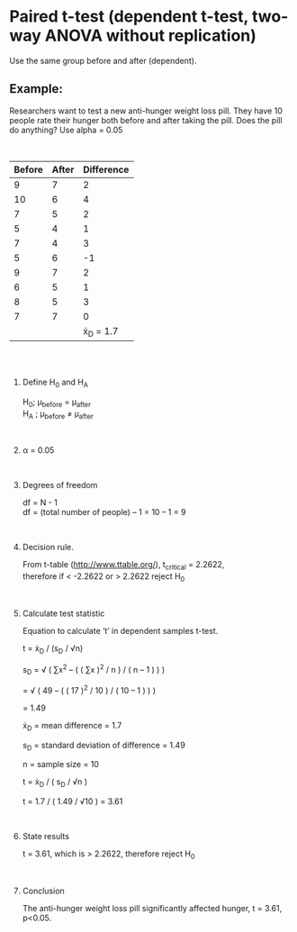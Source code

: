 # Paired t-test (dependent t-test, two-way ANOVA without replication)

Use the same group before and after (dependent).

## Example:
Researchers want to test a new anti-hunger weight loss pill. They have 10 people rate their hunger both before and after taking the pill. Does the pill do anything? Use alpha = 0.05

</br>

<table>
<thead>
    <tr>
        <th>Before</th>
        <th>After</th>
        <th>Difference</th>
    </tr>
</thead>
<tbody>
    <tr>
        <td>9</td>
        <td>7</td>
        <td>2</td>
    </tr>
    <tr>
        <td>10</td>
        <td>6</td>
        <td>4</td>
    </tr>
    <tr>
        <td>7</td>
        <td>5</td>
        <td>2</td>
    </tr>
    <tr>
        <td>5</td>
        <td>4</td>
        <td>1</td>
    </tr>
    <tr>
        <td>7</td>
        <td>4</td>
        <td>3</td>
    </tr>
    <tr>
        <td>5</td>
        <td>6</td>
        <td>-1</td>
    </tr>
    <tr>
        <td>9</td>
        <td>7</td>
        <td>2</td>
    </tr>
    <tr>
        <td>6</td>
        <td>5</td>
        <td>1</td>
    </tr>
    <tr>
        <td>8</td>
        <td>5</td>
        <td>3</td>
    </tr>
    <tr>
        <td>7</td>
        <td>7</td>
        <td>0</td>
    </tr>
    <tr>
        <td></td>
        <td></td>
        <td>ẋ<sub>D</sub> = 1.7</td>
    </tr>
</tbody>
</table>

</br>

</br>

1. Define H<sub>0</sub> and H<sub>A</sub>  

    H<sub>0</sub>; μ<sub>before</sub> = μ<sub>after</sub>    
    H<sub>A</sub> ; μ<sub>before</sub> ≠ μ<sub>after</sub>  

</br>

2. α = 0.05

</br>

3. Degrees of freedom   

    df = N - 1  
    df = (total number of people) – 1 = 10 – 1 = 9  

</br>

4. Decision rule.   
    
    From t-table (http://www.ttable.org/), t<sub>critical</sub> = 2.2622,  
    therefore if < -2.2622 or > 2.2622 reject H<sub>0</sub>   

</br>

5. Calculate test statistic 

    Equation to calculate ‘t’ in dependent samples t-test.  

    t = ẋ<sub>D</sub> / (s<sub>D</sub> / √n)

    s<sub>D</sub> = √ ( ∑x<sup>2</sup> – ( ( ∑x )<sup>2</sup> / n ) / ( n – 1 ) ) ) 
    
    = √ ( 49 – ( ( 17 )<sup>2</sup> / 10 ) / ( 10 – 1 ) ) )  
    
    = 1.49


    ẋ<sub>D</sub> = mean difference = 1.7  

    s<sub>D</sub> = standard deviation of difference = 1.49 

    n = sample size = 10

    t = ẋ<sub>D</sub> / ( s<sub>D</sub> / √n )  

    t = 1.7 / ( 1.49 / √10 ) = 3.61

</br>

6. State results    

    t = 3.61, which is > 2.2622, therefore reject H<sub>0</sub>

</br>

7. Conclusion   

    The anti-hunger weight loss pill significantly affected hunger, t = 3.61, p<0.05.
